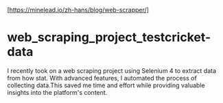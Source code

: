 [https://minelead.io/zh-hans/blog/web-scrapper/]
# web_scraping_project_testcricket-data
 I recently took on a web scraping project using Selenium 4 to extract data from how stat. With advanced features, I automated the process of collecting data.This saved me time and effort while providing valuable insights into the platform's content.
